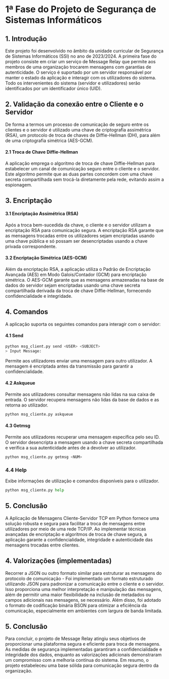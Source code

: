 # 1ª Fase do Projeto de Segurança de Sistemas Informáticos

## 1. Introdução
Este projeto foi desenvolvido no âmbito da unidade curricular de Segurança de Sistemas Informáticos (SSI) no ano de 2023/2024.
A primeira fase do projeto consiste em criar um serviço de Message Relay que permite aos membros de uma organização trocarem mensagens com garantias de autenticidade.
O serviço é suportado por um servidor responsável por manter o estado da aplicação e interagir com os utilizadores do sistema. Todo os intervenientes do sistema (servidor e utilizadores) serão identificados por um identificador único (UID).

## 2. Validação da conexão entre o Cliente e o Servidor
De forma a termos um processo de comunicação de seguro entre os clientes e o servidor é utilizado uma chave de criptografia assimétrica (RSA), um protocolo de troca de chaves de Diffie-Hellman (DH), para além de uma criptografia simétrica (AES-GCM).

#### 2.1 Troca de Chave Diffie-Hellman
A aplicação emprega o algoritmo de troca de chave Diffie-Hellman para estabelecer um canal de comunicação seguro entre o cliente e o servidor. Este algoritmo permite que as duas partes concordem com uma chave secreta compartilhada sem trocá-la diretamente pela rede, evitando assim a espionagem.

## 3. Encriptação
#### 3.1 Encriptação Assimétrica (RSA)
Após a troca bem-sucedida da chave, o cliente e o servidor utilizam a encriptação RSA para comunicação segura. A encriptação RSA garante que as mensagens trocadas entre os utilizadores sejam encriptadas usando uma chave pública e só possam ser desencriptadas usando a chave privada correspondente.

#### 3.2 Encriptação Simétrica (AES-GCM)
Além da encriptação RSA, a aplicação utiliza o Padrão de Encriptação Avançada (AES) em Modo Galois/Contador (GCM) para encriptação simétrica. O AES-GCM garante que as mensagens armazenadas na base de dados do servidor sejam encriptadas usando uma chave secreta compartilhada derivada da troca de chave Diffie-Hellman, fornecendo confidencialidade e integridade.

## 4. Comandos
A aplicação suporta os seguintes comandos para interagir com o servidor:

#### 4.1 Send
```py
python msg_client.py send <USER> <SUBJECT>
> Input Message:
```
Permite aos utilizadores enviar uma mensagem para outro utilizador. A mensagem é encriptada antes da transmissão para garantir a confidencialidade.

#### 4.2 Askqueue
Permite aos utilizadores consultar mensagens não lidas na sua caixa de entrada. O servidor recupera mensagens não lidas da base de dados e as retorna ao utilizador.
```py
python msg_cliente.py askqueue
```
#### 4.3 Getmsg
Permite aos utilizadores recuperar uma mensagem específica pelo seu ID. O servidor desencripta a mensagem usando a chave secreta compartilhada e verifica a sua autenticidade antes de a devolver ao utilizador.
```py
python msg_cliente.py getmsg <NUM>
```
### 4.4 Help
Exibe informações de utilização e comandos disponíveis para o utilizador.
```py
python msg_cliente.py help
```
## 5. Conclusão
A Aplicação de Mensagens Cliente-Servidor TCP em Python fornece uma solução robusta e segura para facilitar a troca de mensagens entre utilizadores por meio de uma rede TCP/IP. Ao implementar técnicas avançadas de encriptação e algoritmos de troca de chave segura, a aplicação garante a confidencialidade, integridade e autenticidade das mensagens trocadas entre clientes.



## 4. Valorizações (implementadas)

Recorrer a JSON ou outro formato similar para estruturar as mensagens do protocolo de comunicação - Foi implementado um formato estruturado utilizando JSON para padronizar a comunicação entre o cliente e o servidor. Isso proporciona uma melhor interpretação e manipulação das mensagens, além de permitir uma maior flexibilidade na inclusão de metadados ou campos adicionais nas mensagens, se necessário. Além disso, foi adotado o formato de codificação binária BSON para otimizar a eficiência da comunicação, especialmente em ambientes com largura de banda limitada.


## 5. Conclusão

Para concluir, o projeto de Message Relay atingiu seus objetivos de proporcionar uma plataforma segura e eficiente para troca de mensagens. As medidas de segurança implementadas garantiram a confidencialidade e integridade dos dados, enquanto as valorizações adicionais demonstraram um compromisso com a melhoria contínua do sistema. Em resumo, o projeto estabeleceu uma base sólida para comunicação segura dentro da organização.